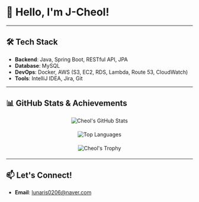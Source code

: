 # 👋 Hello, I'm J-Cheol!

--- 

## 🛠️ Tech Stack
- **Backend**: Java, Spring Boot, RESTful API, JPA
- **Database**: MySQL
- **DevOps**: Docker, AWS (S3, EC2, RDS, Lambda, Route 53, CloudWatch)
- **Tools**: IntelliJ IDEA, Jira, Git

---

## 📊 GitHub Stats & Achievements

<div align="center" style="margin-bottom: 20px;">
  <img src="https://github-readme-stats.vercel.app/api?username=J-Cheol&show_icons=true&theme=radical" alt="Cheol's GitHub Stats" />
</div>

<div align="center" style="margin-bottom: 20px;">
  <img src="https://github-readme-stats.vercel.app/api/top-langs/?username=J-Cheol&layout=compact&theme=radical" alt="Top Languages" />
</div>

<div align="center" style="margin-bottom: 20px;">
  <img src="https://github-profile-trophy.vercel.app/?username=J-Cheol&theme=gruvbox&margin-w=15&margin-h=15" alt="Cheol's Trophy" />
</div>

---
## 📫 Let's Connect!
- **Email**: [lunaris0206@naver.com](mailto:lunaris0206@naver.com)